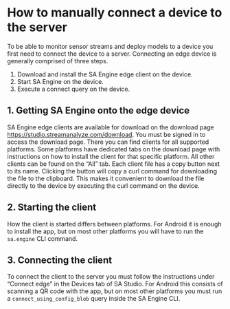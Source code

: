 # How to manually connect a device to the server

To be able to monitor sensor streams and deploy models to a device you first need to connect the device to a server. Connecting an edge device is generally comprised of three steps.

1. Download and install the SA Engine edge client on the device.
2. Start SA Engine on the device.
3. Execute a connect query on the device.


## 1. Getting SA Engine onto the edge device

SA Engine edge clients are available for download on the download page https://studio.streamanalyze.com/download. You must be signed in to access the download page. There you can find clients for all supported platforms. Some platforms have dedicated tabs on the download page with instructions on how to install the client for that specific platform. All other clients can be found on the “All” tab. Each client file has a copy button next to its name. Clicking the button will copy a curl command for downloading the file to the clipboard. This makes it convenient to download the file directly to the device by executing the curl command on the device.

## 2. Starting the client

How the client is started differs between platforms. For Android it is enough to install the app, but on most other platforms you will have to run the `sa.engine` CLI command.

## 3. Connecting the client

To connect the client to the server you must follow the instructions under “Connect edge” in the Devices tab of SA Studio. For Android this consists of scanning a QR code with the app, but on most other platforms you must run a `connect_using_config_blob` query inside the SA Engine CLI.
